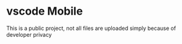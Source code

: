 # vscode Mobile
This is a public project, not all files are uploaded simply because of developer privacy

